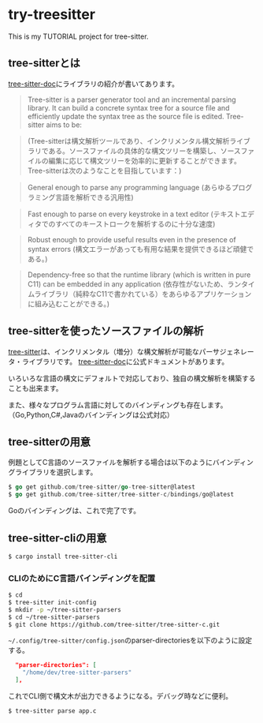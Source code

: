 # try-treesitter

This is my TUTORIAL project for tree-sitter.

## tree-sitterとは

[tree-sitter-doc](https://tree-sitter.github.io/tree-sitter/)にライブラリの紹介が書いてあります。

> Tree-sitter is a parser generator tool and an incremental parsing library. It can build a concrete syntax tree for a source file and efficiently update the syntax tree as the source file is edited. Tree-sitter aims to be:

> (Tree-sitterは構文解析ツールであり、インクリメンタル構文解析ライブラリである。ソースファイルの具体的な構文ツリーを構築し、ソースファイルの編集に応じて構文ツリーを効率的に更新することができます。Tree-sitterは次のようなことを目指しています：)

> General enough to parse any programming language (あらゆるプログラミング言語を解析できる汎用性)

> Fast enough to parse on every keystroke in a text editor (テキストエディタでのすべてのキーストロークを解析するのに十分な速度)

> Robust enough to provide useful results even in the presence of syntax errors (構文エラーがあっても有用な結果を提供できるほど頑健である。)

> Dependency-free so that the runtime library (which is written in pure C11) can be embedded in any application (依存性がないため、ランタイムライブラリ（純粋なC11で書かれている）をあらゆるアプリケーションに組み込むことができる。)

## tree-sitterを使ったソースファイルの解析

[tree-sitter](https://github.com/tree-sitter/tree-sitter)は、インクリメンタル（増分）な構文解析が可能なパーサジェネレータ・ライブラリです。
[tree-sitter-doc](https://tree-sitter.github.io/tree-sitter/)に公式ドキュメントがあります。

いろいろな言語の構文にデフォルトで対応しており、独自の構文解析を構築することも出来ます。

また、様々なプログラム言語に対してのバインディングも存在します。（Go,Python,C#,Javaのバインディングは公式対応）

## tree-sitterの用意

例題としてC言語のソースファイルを解析する場合は以下のようにバインディングライブラリを選択します。

```go
$ go get github.com/tree-sitter/go-tree-sitter@latest
$ go get github.com/tree-sitter/tree-sitter-c/bindings/go@latest
```

Goのバインディングは、これで完了です。

## tree-sitter-cliの用意

```sh
$ cargo install tree-sitter-cli
```

### CLIのためにC言語バインディングを配置

```sh
$ cd
$ tree-sitter init-config
$ mkdir -p ~/tree-sitter-parsers
$ cd ~/tree-sitter-parsers
$ git clone https://github.com/tree-sitter/tree-sitter-c.git
```

```~/.config/tree-sitter/config.json```のparser-directoriesを以下のように設定する。

```json
  "parser-directories": [
    "/home/dev/tree-sitter-parsers"
  ],
```

これでCLI側で構文木が出力できるようになる。デバッグ時などに便利。

```sh
$ tree-sitter parse app.c
```

